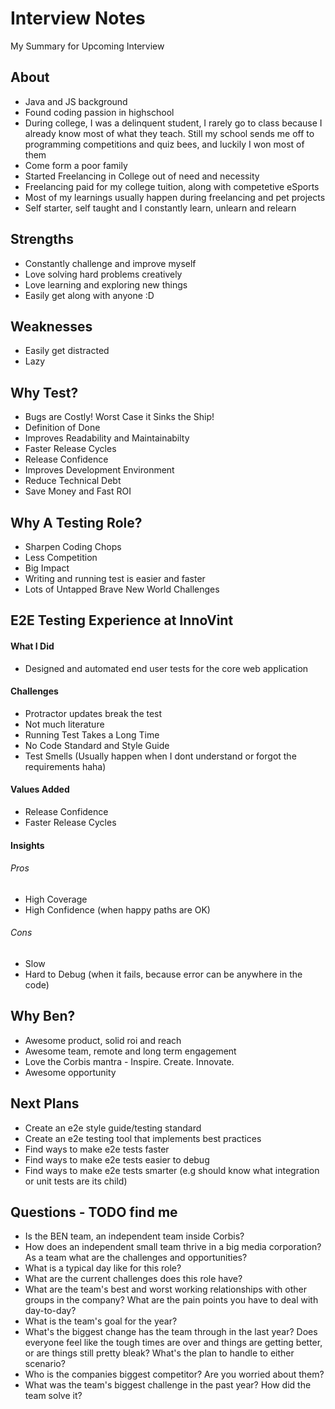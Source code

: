 # Interview Notes

My Summary for Upcoming Interview

## About

- Java and JS background
- Found coding passion in highschool
- During college, I was a delinquent student, I rarely go to class because I already know most of what they teach. Still my school sends me off to programming competitions and quiz bees, and luckily I won most of them
- Come form a poor family
- Started Freelancing in College out of need and necessity
- Freelancing paid for my college tuition, along with competetive eSports
- Most of my learnings usually happen during freelancing and pet projects
- Self starter, self taught and I constantly learn, unlearn and relearn

## Strengths

- Constantly challenge and improve myself
- Love solving hard problems creatively
- Love learning and exploring new things
- Easily get along with anyone :D

## Weaknesses

- Easily get distracted
- Lazy

## Why Test?

- Bugs are Costly! Worst Case it Sinks the Ship!
- Definition of Done
- Improves Readability and Maintainabilty
- Faster Release Cycles
- Release Confidence
- Improves Development Environment
- Reduce Technical Debt
- Save Money and Fast ROI

## Why A Testing Role?

- Sharpen Coding Chops
- Less Competition
- Big Impact
- Writing and running test is easier and faster
- Lots of Untapped Brave New World Challenges

## E2E Testing Experience at InnoVint

#### What I Did
- Designed and automated end user tests for the core web application

#### Challenges
- Protractor updates break the test
- Not much literature
- Running Test Takes a Long Time
- No Code Standard and Style Guide
- Test Smells (Usually happen when I dont understand or forgot the requirements haha)

#### Values Added
- Release Confidence
- Faster Release Cycles

#### Insights

###### Pros

- High Coverage
- High Confidence (when happy paths are OK)

###### Cons

- Slow
- Hard to Debug (when it fails, because error can be anywhere in the code)

## Why Ben?
- Awesome product, solid roi and reach
- Awesome team, remote and long term engagement
- Love the Corbis mantra - Inspire. Create. Innovate.
- Awesome opportunity

## Next Plans
- Create an e2e style guide/testing standard
- Create an e2e testing tool that implements best practices
- Find ways to make e2e tests faster
- Find ways to make e2e tests easier to debug
- Find ways to make e2e tests smarter (e.g should know what integration or unit tests are its child)

## Questions - TODO find me
- Is the BEN team, an independent team inside Corbis?
- How does an independent small team thrive in a big media corporation? As a team what are the challenges and opportunities?
- What is a typical day like for this role?
- What are the current challenges does this role have?
- What are the team's best and worst working relationships with other groups in the company? What are the pain points you have to deal with day-to-day?
- What is the team's goal for the year?
- What's the biggest change has the team through in the last year? Does everyone feel like the tough times are over and things are getting better, or are things still pretty bleak? What's the plan to handle to either scenario?
- Who is the companies biggest competitor? Are you worried about them?
- What was the team's biggest challenge in the past year? How did the team solve it?